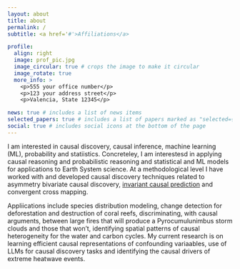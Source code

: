```yaml
---
layout: about
title: about
permalink: /
subtitle: <a href='#'>Affiliations</a>

profile:
  align: right
  image: prof_pic.jpg
  image_circular: true # crops the image to make it circular
  image_rotate: true
  more_info: >
    <p>555 your office number</p>
    <p>123 your address street</p>
    <p>Valencia, State 12345</p>

news: true # includes a list of news items
selected_papers: true # includes a list of papers marked as "selected={true}"
social: true # includes social icons at the bottom of the page
---
```


I am interested in causal discovery, causal inference, machine learning (ML), probability and statiistics. Concreteley, I am interestesd in applying causal reasoning and probabilistic reasoning and statistical and ML models for applications to Earth System science. At a methodological level I have worked with and developed causal discovery techniques related to asymmetry bivariate causal discovery, [invariant causal prediction](https://arxiv.org/abs/1501.01332) and convergent cross mapping. 

Appliications include species distribution modeling, change detection for deforestation and destruction of coral reefs, discriminating, with causal arguments, between large fires that will produce a Pyrocumulunimbus storm clouds and those that won’t, identifying spatial patterns of causal heterogeneity  for the water and carbon cycles. My current research is on learning efficient causal representations of confounding variaables, use of LLMs for causal discovery tasks and identifying the causal drivers of extreme heatwave events. 

